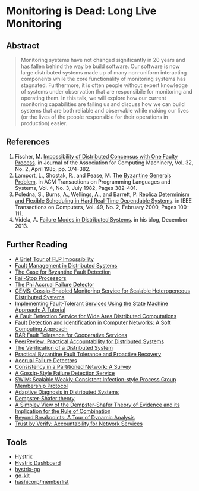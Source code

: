 # Monitoring is Dead: Long Live Monitoring

## Abstract

> Monitoring systems have not changed significantly in 20 years and has fallen
> behind the way be build software. Our software is now large distributed
> systems made up of many non-uniform interacting components while the core
> functionality of monitoring systems has stagnated.  Furthermore, it is often
> people without expert knowledge of systems under observation that are
> responsibile for monitoring and operating them. In this talk, we will explore
> how our current monitoring capabilities are failing us and discuss how we can
> build systems that are both reliable and observable while making our lives
> (or the lives of the people responsible for their operations in production)
> easier.

## References

1. Fischer, M. [Impossibility of Distributed Concensus with One Faulty Process](https://groups.csail.mit.edu/tds/papers/Lynch/jacm85.pdf). in Journal of the Association for Computing Machinery, Vol. 32, No. 2, April 1985, pp. 374-382. 
2. Lamport, L., Shostak, R., and Pease, M. [The Byzantine Generals Problem](http://research.microsoft.com/en-us/um/people/lamport/pubs/byz.pdf). in ACM Transactions on Programming Languages and Systems, Vol. 4, No. 3, July 1982, Pages 382-401.
3. Poledna, S., Burns, A., Wellings, A., and Barrett, P. [Replica Determinism and Flexible Scheduling in Hard Real-Time Dependable Systems](https://people.cs.pitt.edu/~melhem/courses/3530/papers/ft5.pdf). in IEEE Transactions on Computers, Vol. 49, No. 2, February 2000, Pages 100-111.
4. Videla, A. [Failure Modes in Distributed Systems](http://videlalvaro.github.io/2013/12/failure-modes-in-distributed-systems.html). in his blog, December 2013.


## Further Reading

* [A Brief Tour of FLP Impossibility](http://the-paper-trail.org/blog/a-brief-tour-of-flp-impossibility/)
* [Fault Management in Distributed Systems](http://repository.upenn.edu/cgi/viewcontent.cgi?article=1960&context=cis_reports)
* [The Case for Byzantine Fault Detection](https://www.usenix.org/legacy/event/hotdep06/tech/prelim_papers/haeberlen/haeberlen_html/index.html)
* [Fail-Stop Processors](https://www.cs.cornell.edu/fbs/publications/FailStop.pdf)
* [The Phi Accrual Failure Detector](http://fubica.lsd.ufcg.edu.br/hp/cursos/cfsc/papers/hayashibara04theaccrual.pdf)
* [GEMS: Gossip-Enabled Monitoring Service for Scalable Heterogeneous Distributed Systems](http://docs.hcs.ufl.edu/pubs/GEMS2005.pdf)
* [Implementing Fault-Tolerant Services Using the State Machine Approach: A Tutorial](https://www.cs.cornell.edu/fbs/publications/SMSurvey.pdf)
* [A Fault Detection Service for Wide Area Distributed Computations](http://toolkit.globus.org/ftppub/globus/papers/hbm.pdf)
* [Fault Detection and Identification in Computer Networks: A Soft Computing Approach](https://uwspace.uwaterloo.ca/bitstream/handle/10012/4905/NFMS_PhD_Thesis_Jan7.pdf)
* [BAR Fault Tolerance for Cooperative Services](https://www.cs.utexas.edu/~lorenzo/papers/sosp05.pdf)
* [PeerReview: Practical Accountability for Distributed Systems](http://www.sosp2007.org/papers/sosp118-haeberlen.pdf)
* [The Verification of a Distributed System](http://queue.acm.org/detail.cfm?id=2889274)
* [Practical Byzantine Fault Tolerance and Proactive Recovery](http://research.microsoft.com/en-us/um/people/mcastro/publications/p398-castro-bft-tocs.pdf)
* [Accrual Failure Detectors](http://www.jaist.ac.jp/jinzai/Report16/Hayashibara.pdf)
* [Consistency in a Partitioned Network: A Survey](http://repository.upenn.edu/cgi/viewcontent.cgi?article=1669&context=cis_reports)
* [A Gossip-Style Failure Detection Service](https://www.cs.cornell.edu/home/rvr/papers/GossipFD.pdf)
* [SWIM: Scalable Weakly-Consistent Infection-style Process Group Membership Protocol](https://www.cs.cornell.edu/~asdas/research/dsn02-swim.pdf)
* [Adaptive Diagnosis in Distributed Systems](http://www.research.ibm.com/people/r/rish/papers/IEEE.pdf)
* [Dempster-Shafer theory](https://en.wikipedia.org/wiki/Dempster%E2%80%93Shafer_theory)
* [A Simpley View of the Dempster-Shafer Theory of Evidence and its Implication for the Rule of Combination](http://people.eecs.berkeley.edu/~zadeh/papers/Dempster-Shafer_1986.pdf)
* [Beyond Breakpoints: A Tour of Dynamic Analysis](https://github.com/dijkstracula/QConNYC2016)
* [Trust by Verify: Accountability for Network Services](http://issg.cs.duke.edu/publications/trust-ew04.pdf)

## Tools

* [Hystrix](https://github.com/Netflix/Hystrix)
* [Hystrix Dashboard](https://github.com/Netflix/Hystrix/tree/master/hystrix-dashboard)
* [hystrix-go](https://github.com/afex/hystrix-go)
* [go-kit](https://github.com/go-kit/kit)
* [hashicorp/memberlist](https://github.com/hashicorp/memberlist)
